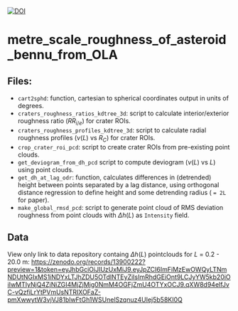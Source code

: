 [![DOI](https://zenodo.org/badge/869140478.svg)](https://doi.org/10.5281/zenodo.13901374)
# metre_scale_roughness_of_asteroid_bennu_from_OLA

## Files: 
- `cart2sphd`: function, cartesian to spherical coordinates output in units of degrees.
- `craters_roughness_ratios_kdtree_3d`: script to calculate interior/exterior roughness ratio ($RR_{i/e}$) for crater ROIs.
- `craters_roughness_profiles_kdtree_3d`: script to calculate radial roughness profiles ($\nu(L)$ vs $R_C$) for crater ROIs.
- `crop_crater_roi_pcd`: script to create crater ROIs from pre-existing point clouds.
- `get_deviogram_from_dh_pcd` script to compute deviogram ($\nu(L)$ vs $L$) using point clouds.
- `get_dh_at_lag_odr`: function, calculates differences in (detrended) height between points separated by a lag distance, using orthogonal distance regression to define height and some detrending radius ( `= 2L` for paper).
- `make_global_rmsd_pcd`: script to generate point cloud of RMS deviation roughness from point clouds with $\Delta h(L)$ as `Intensity` field.

## Data
View only link to data repository containg $\Delta h(L)$ pointclouds for $L$ = 0.2 - 20.0 m: https://zenodo.org/records/13900222?preview=1&token=eyJhbGciOiJIUzUxMiJ9.eyJpZCI6ImFiMzEwOWQyLTNmNDUtNGIxMS1iNDYxLTJhZDU5OTdlNTEyZiIsImRhdGEiOnt9LCJyYW5kb20iOiIwMTIyNjQ4ZjNiZGI4MjZjMjg0NmM4OGFjZmU4OTYxOCJ9.qXW8d94elfJvC-vQzfiLrYtPVmUsNTRIXOFaZ-pmXwwytW3vjVJ81blwFtGh1WSUnelSzqnuz4UIej5b58KI0Q
